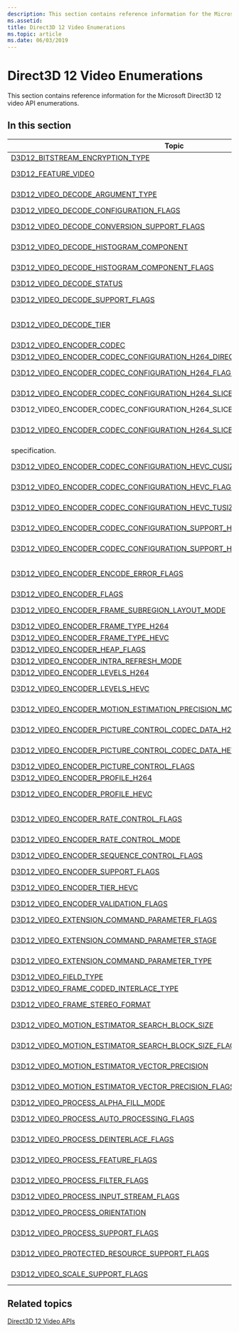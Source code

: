 ```yaml
---
description: This section contains reference information for the Microsoft Direct3D 12 video API enumerations.
ms.assetid: 
title: Direct3D 12 Video Enumerations
ms.topic: article
ms.date: 06/03/2019
---
```


# Direct3D 12 Video Enumerations

This section contains reference information for the Microsoft Direct3D 12 video API enumerations.

## In this section

| Topic                                                                                | Description                                                                                              |
|---------------------------------------------------------------------------------------|----------------------------------------------------------------------------------------------------------|
| [D3D12_BITSTREAM_ENCRYPTION_TYPE](/windows/desktop/api/d3d12video/ne-d3d12video-d3d12_bitstream_encryption_type)  | Specifies a bitstream encryption type.|
| [D3D12_FEATURE_VIDEO](/windows/desktop/api/d3d12video/ne-d3d12video-d3d12_feature_video)  | Specifies a Direct3D 12 video feature or feature set to query about.|
| [D3D12_VIDEO_DECODE_ARGUMENT_TYPE](/windows/desktop/api/d3d12video/ne-d3d12video-d3d12_video_decode_argument_type)  | Specifies the argument type of a D3D12_VIDEO_DECODE_FRAME_ARGUMENT|
| [D3D12_VIDEO_DECODE_CONFIGURATION_FLAGS](/windows/desktop/api/d3d12video/ne-d3d12video-d3d12_video_decode_configuration_flags)  | Specifies the configuration for video decoding.|
| [D3D12_VIDEO_DECODE_CONVERSION_SUPPORT_FLAGS](/windows/desktop/api/d3d12video/ne-d3d12video-d3d12_video_decode_conversion_support_flags)  | Specifies whether a video decode conversion operation is supported.|
| [D3D12_VIDEO_DECODE_HISTOGRAM_COMPONENT](/windows/desktop/api/d3d12video/ne-d3d12video-d3d12_video_decode_histogram_component)  | Specifies indices for arrays of per component histogram information.|
| [D3D12_VIDEO_DECODE_HISTOGRAM_COMPONENT_FLAGS](/windows/desktop/api/d3d12video/ne-d3d12video-d3d12_video_decode_histogram_component_flags)  | Flags for indicating a subset of components used with video decode histogram.|
| [D3D12_VIDEO_DECODE_STATUS](/windows/desktop/api/d3d12video/ne-d3d12video-d3d12_video_decode_status)  | Specifes the status of a video decode operation.|
| [D3D12_VIDEO_DECODE_SUPPORT_FLAGS](/windows/desktop/api/d3d12video/ne-d3d12video-d3d12_video_decode_support_flags)  | Specifies whether a video decoding operation is supported.|
| [D3D12_VIDEO_DECODE_TIER](/windows/desktop/api/d3d12video/ne-d3d12video-d3d12_video_decode_tier)  | Specifies the decoding tier of a hardware video decoder, which determines the required format of application-defined textures and buffers.|
| [D3D12_VIDEO_ENCODER_CODEC](/windows/desktop/api/d3d12video/ne-d3d12video-d3d12_video_encoder_codec)  | Specifies codecs for Direct3D 12 video encoding.|
| [D3D12_VIDEO_ENCODER_CODEC_CONFIGURATION_H264_DIRECT_MODES](/windows/desktop/api/d3d12video/ne-d3d12video-d3d12_video_encoder_codec_configuration_h264_direct_modes)  | Specifies direct modes for H.264 video encoding.|
| [D3D12_VIDEO_ENCODER_CODEC_CONFIGURATION_H264_FLAGS](/windows/desktop/api/d3d12video/ne-d3d12video-d3d12_video_encoder_codec_configuration_h264_flags)  | Specifies configuration flags for H.264 video encoding.|
| [D3D12_VIDEO_ENCODER_CODEC_CONFIGURATION_H264_SLICES_DEBLOCKING_MODE_FLAGS](/windows/desktop/api/d3d12video/ne-d3d12video-d3d12_video_encoder_codec_configuration_h264_slices_deblocking_mode_flags)  | A flags enumeration allowing bitwise OR combinations of values from the 
D3D12_VIDEO_ENCODER_CODEC_CONFIGURATION_H264_SLICES_DEBLOCKING_MODES.|
| [D3D12_VIDEO_ENCODER_CODEC_CONFIGURATION_H264_SLICES_DEBLOCKING_MODES](/windows/desktop/api/d3d12video/ne-d3d12video-d3d12_video_encoder_codec_configuration_h264_slices_deblocking_modes)  | Specifies the slice deblocking mode as defined by the *disable_deblocking_filter_idc* syntax in the H.264 
specification.|
| [D3D12_VIDEO_ENCODER_CODEC_CONFIGURATION_HEVC_CUSIZE](/windows/desktop/api/d3d12video/ne-d3d12video-d3d12_video_encoder_codec_configuration_hevc_cusize)  | Specifies possible values for luma coding block sizes for HEVC.|
| [D3D12_VIDEO_ENCODER_CODEC_CONFIGURATION_HEVC_FLAGS](/windows/desktop/api/d3d12video/ne-d3d12video-d3d12_video_encoder_codec_configuration_hevc_flags)  | Specifies configuration flags for HEVC video encoding.|
| [D3D12_VIDEO_ENCODER_CODEC_CONFIGURATION_HEVC_TUSIZE](/windows/desktop/api/d3d12video/ne-d3d12video-d3d12_video_encoder_codec_configuration_hevc_tusize)  | Specifies possible values for luma transform block sizes for HEVC.|
| [D3D12_VIDEO_ENCODER_CODEC_CONFIGURATION_SUPPORT_H264_FLAGS](/windows/desktop/api/d3d12video/ne-d3d12video-d3d12_video_encoder_codec_configuration_support_h264_flags)  | Specifies configuration support flags for H.264 video encoding.|
| [D3D12_VIDEO_ENCODER_CODEC_CONFIGURATION_SUPPORT_HEVC_FLAGS](/windows/desktop/api/d3d12video/ne-d3d12video-d3d12_video_encoder_codec_configuration_support_hevc_flags)  | Specifies configuration support flags for HEVC video encoding.|
| [D3D12_VIDEO_ENCODER_ENCODE_ERROR_FLAGS](/windows/desktop/api/d3d12video/ne-d3d12video-d3d12_video_encoder_encode_error_flags)  | Specifies errors encountered during the ID3D12VideoEncodeCommandList2::EncodeFrame operation.|
| [D3D12_VIDEO_ENCODER_FLAGS](/windows/desktop/api/d3d12video/ne-d3d12video-d3d12_video_encoder_flags)  | Specifies flags for video encoder creation.|
| [D3D12_VIDEO_ENCODER_FRAME_SUBREGION_LAYOUT_MODE](/windows/desktop/api/d3d12video/ne-d3d12video-d3d12_video_encoder_frame_subregion_layout_mode)  | Specifies video encoder frame subregion layout modes.|
| [D3D12_VIDEO_ENCODER_FRAME_TYPE_H264](/windows/desktop/api/d3d12video/ne-d3d12video-d3d12_video_encoder_frame_type_h264)  | Specifies the type of an H.264 video frame.|
| [D3D12_VIDEO_ENCODER_FRAME_TYPE_HEVC](/windows/desktop/api/d3d12video/ne-d3d12video-d3d12_video_encoder_frame_type_hevc)  | Specifies the type of an HEVC video frame.|
| [D3D12_VIDEO_ENCODER_HEAP_FLAGS](/windows/desktop/api/d3d12video/ne-d3d12video-d3d12_video_encoder_heap_flags)  | Specifies heap options for video encoding.|
| [D3D12_VIDEO_ENCODER_INTRA_REFRESH_MODE](/windows/desktop/api/d3d12video/ne-d3d12video-d3d12_video_encoder_intra_refresh_mode)  | Specifies video encoder intra refresh modes.|
| [D3D12_VIDEO_ENCODER_LEVELS_H264](/windows/desktop/api/d3d12video/ne-d3d12video-d3d12_video_encoder_levels_h264)  | Specifies the encoder levels for H.264 encoding.|
| [D3D12_VIDEO_ENCODER_LEVELS_HEVC](/windows/desktop/api/d3d12video/ne-d3d12video-d3d12_video_encoder_levels_hevc)  | Specifies the encoder levels for High Efficiency Video Coding (HEVC) encoding.|
| [D3D12_VIDEO_ENCODER_MOTION_ESTIMATION_PRECISION_MODE](/windows/desktop/api/d3d12video/ne-d3d12video-d3d12_video_encoder_motion_estimation_precision_mode)  | Specifies motion estimation precision modes for video encoding.|
| [D3D12_VIDEO_ENCODER_PICTURE_CONTROL_CODEC_DATA_H264_FLAGS](/windows/desktop/api/d3d12video/ne-d3d12video-d3d12_video_encoder_picture_control_codec_data_h264_flags)  | Specifies flags for the H.264-specific picture control properties.|
| [D3D12_VIDEO_ENCODER_PICTURE_CONTROL_CODEC_DATA_HEVC_FLAGS](/windows/desktop/api/d3d12video/ne-d3d12video-d3d12_video_encoder_picture_control_codec_data_hevc_flags)  | Specifies flags for the HEVC-specific picture control properties.|
| [D3D12_VIDEO_ENCODER_PICTURE_CONTROL_FLAGS](/windows/desktop/api/d3d12video/ne-d3d12video-d3d12_video_encoder_picture_control_flags)  | Specifies video encoder picture control flags.|
| [D3D12_VIDEO_ENCODER_PROFILE_H264](/windows/desktop/api/d3d12video/ne-d3d12video-d3d12_video_encoder_profile_h264)  | Specifies the encoder profiles for H.264 encoding.|
| [D3D12_VIDEO_ENCODER_PROFILE_HEVC](/windows/desktop/api/d3d12video/ne-d3d12video-d3d12_video_encoder_profile_hevc)  | Specifies the encoder profiles for High Efficiency Video Coding (HEVC) encoding.|
| [D3D12_VIDEO_ENCODER_RATE_CONTROL_FLAGS](/windows/desktop/api/d3d12video/ne-d3d12video-d3d12_video_encoder_rate_control_flags)  | Specifies flags for a 3D12_VIDEO_ENCODER_RATE_CONTROL structure.|
| [D3D12_VIDEO_ENCODER_RATE_CONTROL_MODE](/windows/desktop/api/d3d12video/ne-d3d12video-d3d12_video_encoder_rate_control_mode)  | Specifies video encoder rate control modes.|
| [D3D12_VIDEO_ENCODER_SEQUENCE_CONTROL_FLAGS](/windows/desktop/api/d3d12video/ne-d3d12video-d3d12_video_encoder_sequence_control_flags)  | Specifies flags for video encoder sequence control properties.|
| [D3D12_VIDEO_ENCODER_SUPPORT_FLAGS](/windows/desktop/api/d3d12video/ne-d3d12video-d3d12_video_encoder_support_flags)  | Specifies flags for video encoder features.|
| [D3D12_VIDEO_ENCODER_TIER_HEVC](/windows/desktop/api/d3d12video/ne-d3d12video-d3d12_video_encoder_tier_hevc)  | Specifies the encoder tiers for High Efficiency Video Coding (HEVC) encoding.|
| [D3D12_VIDEO_ENCODER_VALIDATION_FLAGS](/windows/desktop/api/d3d12video/ne-d3d12video-d3d12_video_encoder_validation_flags)  | Flags specifying unsupported encoder features.|
| [D3D12_VIDEO_EXTENSION_COMMAND_PARAMETER_FLAGS](/windows/desktop/api/d3d12video/ne-d3d12video-d3d12_video_extension_command_parameter_flags)  | Specifies the usage of the associated video extension command parameter.|
| [D3D12_VIDEO_EXTENSION_COMMAND_PARAMETER_STAGE](/windows/desktop/api/d3d12video/ne-d3d12video-d3d12_video_extension_command_parameter_stage)  | Specifies the parameter stages for video extension commands.|
| [D3D12_VIDEO_EXTENSION_COMMAND_PARAMETER_TYPE](/windows/desktop/api/d3d12video/ne-d3d12video-d3d12_video_extension_command_parameter_type)  | Specifies the types of parameters for video extension commands.|
| [D3D12_VIDEO_FIELD_TYPE](/windows/desktop/api/d3d12video/ne-d3d12video-d3d12_video_field_type)  | Specifies how a video frame is interlaced.|
| [D3D12_VIDEO_FRAME_CODED_INTERLACE_TYPE](/windows/desktop/api/d3d12video/ne-d3d12video-d3d12_video_frame_coded_interlace_type)  | |
| [D3D12_VIDEO_FRAME_STEREO_FORMAT](/windows/desktop/api/d3d12video/ne-d3d12video-d3d12_video_frame_stereo_format)  | Defines the layout in memory of a stereo 3D video frame.|
| [D3D12_VIDEO_MOTION_ESTIMATOR_SEARCH_BLOCK_SIZE](/windows/desktop/api/d3d12video/ne-d3d12video-d3d12_video_motion_estimator_search_block_size)  | Defines supported search block sizes for video motion estimation.|
| [D3D12_VIDEO_MOTION_ESTIMATOR_SEARCH_BLOCK_SIZE_FLAGS](/windows/desktop/api/d3d12video/ne-d3d12video-d3d12_video_motion_estimator_search_block_size_flags)  | Specifies the motion estimation search block sizes that a video encoder can support.|
| [D3D12_VIDEO_MOTION_ESTIMATOR_VECTOR_PRECISION](/windows/desktop/api/d3d12video/ne-d3d12video-d3d12_video_motion_estimator_vector_precision)  | Defines vector precision values for video motion estimation.|
| [D3D12_VIDEO_MOTION_ESTIMATOR_VECTOR_PRECISION_FLAGS](/windows/desktop/api/d3d12video/ne-d3d12video-d3d12_video_motion_estimator_vector_precision_flags)  | Specifies the motion estimation vector precision that a video encoder supports.|
| [D3D12_VIDEO_PROCESS_ALPHA_FILL_MODE](/windows/desktop/api/d3d12video/ne-d3d12video-d3d12_video_process_alpha_fill_mode)  | Specifies the alpha fill mode for video processing.|
| [D3D12_VIDEO_PROCESS_AUTO_PROCESSING_FLAGS](/windows/desktop/api/d3d12video/ne-d3d12video-d3d12_video_process_auto_processing_flags)  | Specifies the automatic processing features that a video processor can support.|
| [D3D12_VIDEO_PROCESS_DEINTERLACE_FLAGS](/windows/desktop/api/d3d12video/ne-d3d12video-d3d12_video_process_deinterlace_flags)  | Specifies the deinterlacing video processor capabilities.|
| [D3D12_VIDEO_PROCESS_FEATURE_FLAGS](/windows/desktop/api/d3d12video/ne-d3d12video-d3d12_video_process_feature_flags)  | Specifies the features that a video processor can support.|
| [D3D12_VIDEO_PROCESS_FILTER_FLAGS](/windows/desktop/api/d3d12video/ne-d3d12video-d3d12_video_process_filter_flags)  | Specifies support for the image filters defined by the D3D12_VIDEO_PROCESS_FILTER enumeration.|
| [D3D12_VIDEO_PROCESS_INPUT_STREAM_FLAGS](/windows/desktop/api/d3d12video/ne-d3d12video-d3d12_video_process_input_stream_flags)  | Specifies flags for video processing input streams.|
| [D3D12_VIDEO_PROCESS_ORIENTATION](/windows/desktop/api/d3d12video/ne-d3d12video-d3d12_video_process_orientation)  | Specifies an orientation operation to be performed by a video processor.|
| [D3D12_VIDEO_PROCESS_SUPPORT_FLAGS](/windows/desktop/api/d3d12video/ne-d3d12video-d3d12_video_process_support_flags)  | Specifies whether a video format and colorspace conversion operation is supported.|
| [D3D12_VIDEO_PROTECTED_RESOURCE_SUPPORT_FLAGS](/windows/desktop/api/d3d12video/ne-d3d12video-d3d12_video_protected_resource_support_flags)  | Specifies support for protected resources in video operations.|
| [D3D12_VIDEO_SCALE_SUPPORT_FLAGS](/windows/desktop/api/d3d12video/ne-d3d12video-d3d12_video_scale_support_flags)  | Specifies the scaling capabilities of the video scaler.|


## Related topics

<dl> <dt>

[Direct3D 12 Video APIs](direct3d-12-video-apis.md)
</dt> </dl>

 

 



